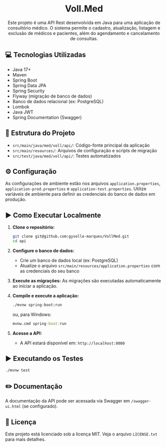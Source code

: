 <h1 align="center">  Voll.Med </h1>

<div align="center">

Este projeto é uma API Rest desenvolvida em Java para uma aplicação de consultório médico. O sistema permite o cadastro, atualização, listagem e exclusão de médicos e pacientes, além do agendamento e cancelamento de consultas.

</div>

## :computer: Tecnologias Utilizadas
- Java 17+
- Maven
- Spring Boot
- Spring Data JPA
- Spring Security
- Flyway (migração de banco de dados)
- Banco de dados relacional (ex: PostgreSQL)
- Lombok
- Java JWT
- Spring Documentation (Swagger)

## :pushpin: Estrutura do Projeto
- `src/main/java/med/voll/api/`: Código-fonte principal da aplicação
- `src/main/resources/`: Arquivos de configuração e scripts de migração
- `src/test/java/med/voll/api/`: Testes automatizados

## :gear: Configuração
As configurações de ambiente estão nos arquivos `application.properties`, `application-prod.properties` e `application-test.properties`. Utilize variáveis de ambiente para definir as credenciais do banco de dados em produção.

## :arrow_forward: Como Executar Localmente

1. **Clone o repositório:**
   ```bash
   git clone git@github.com:gyselle-marques/VollMed.git
   cd api
   ```

2. **Configure o banco de dados:**
   - Crie um banco de dados local (ex: PostgreSQL)
   - Atualize o arquivo `src/main/resources/application.properties` com as credenciais do seu banco

3. **Execute as migrações:**
   As migrações são executadas automaticamente ao iniciar a aplicação.

4. **Compile e execute a aplicação:**
   ```bash
   ./mvnw spring-boot:run
   ```
   ou, para Windows:
   ```cmd
   mvnw.cmd spring-boot:run
   ```

5. **Acesse a API:**
   - A API estará disponível em: `http://localhost:8080`

## :arrow_forward: Executando os Testes
```bash
./mvnw test
```

## :pencil2: Documentação
A documentação da API pode ser acessada via Swagger em `/swagger-ui.html` (se configurado).

## :page_facing_up: Licença
Este projeto está licenciado sob a licença MIT. Veja o arquivo `LICENSE.txt` para mais detalhes.
